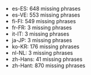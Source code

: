 - es-ES: 648 missing phrases
- es-VE: 553 missing phrases
- fi-FI: 549 missing phrases
- fr-FR: 3 missing phrases
- it-IT: 3 missing phrases
- ja-JP: 3 missing phrases
- ko-KR: 176 missing phrases
- nl-NL: 3 missing phrases
- zh-Hans: 41 missing phrases
- zh-Hant: 870 missing phrases
